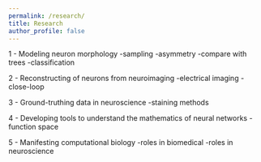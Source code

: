```yaml
---
permalink: /research/
title: Research
author_profile: false
---
```

1 - Modeling neuron morphology
-sampling
-asymmetry
-compare with trees
-classification

2 - Reconstructing of neurons from neuroimaging
-electrical imaging
-close-loop

3 - Ground-truthing data in neuroscience
-staining methods

4 - Developing tools to understand the mathematics of neural networks
-function space

5 - Manifesting computational biology
-roles in biomedical
-roles in neuroscience
